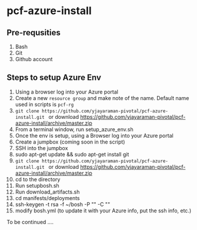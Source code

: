 # pcf-azure-install

## Pre-requsities
1. Bash 
2. Git
3. Github account


## Steps to setup Azure Env
1. Using a browser log into your Azure portal
2. Create a new `resource group` and make note of the name. Default name used in scripts is `pcf-rg`
3. `git clone https://github.com/yjayaraman-pivotal/pcf-azure-install.git ` or download https://github.com/yjayaraman-pivotal/pcf-azure-install/archive/master.zip
3. From a terminal window, run setup_azure_env.sh
4. Once the env is setup, using a Browser log into your Azure portal
5. Create a jumpbox (coming soon in the script)
6. SSH into the jumpbox
7. sudo apt-get update && sudo apt-get install git
8. `git clone https://github.com/yjayaraman-pivotal/pcf-azure-install.git ` or download https://github.com/yjayaraman-pivotal/pcf-azure-install/archive/master.zip
9. cd to the directory
10. Run setupbosh.sh
11. Run download_artifacts.sh
12. cd manifests/deployments
13. ssh-keygen -t rsa -f ~/bosh -P "" -C ""
13. modify bosh.yml (to update it with your Azure info, put the ssh info, etc.)

To be continued ....



